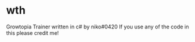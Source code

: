 # wth
Growtopia Trainer written in c# by niko#0420
If you use any of the code in this please credit me!
